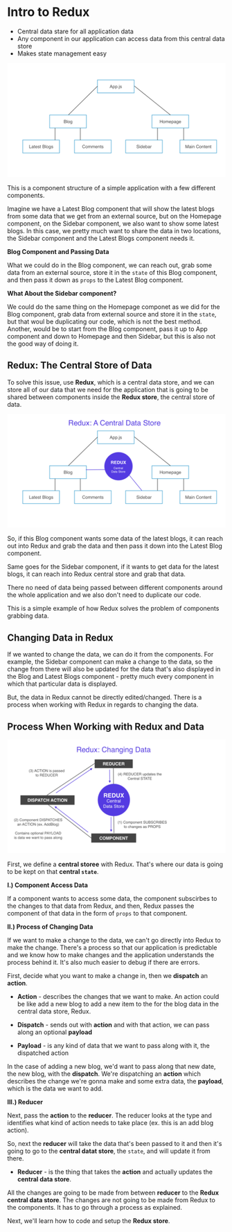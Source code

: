 # Intro to Redux

* Central data stare for all application data
* Any component in our application can access data from this central data store
* Makes state management easy

<kbd>![alt text](img/introredux.png "screenshot")</kbd>

This is a component structure of a simple application with a few different components.

Imagine we have a Latest Blog component that will show the latest blogs from some data that we get from an external source, but on the Homepage component, on the Sidebar component, we also want to show some latest blogs. In this case, we pretty much want to share the data in two locations, the Sidebar component and the Latest Blogs component needs it.

**Blog Component and Passing Data**

What we could do in the Blog component, we can reach out, grab some data from an external source, store it in the ```state``` of this Blog component, and then pass it down as ```props``` to the Latest Blog component.

**What About the Sidebar component?**

We could do the same thing on the Homepage componet as we did for the Blog component, grab data from external source and store it in the ```state```, but that woul be duplicating our code, which is not the best method. Another, would be to start from the Blog component, pass it up to App component and down to Homepage and then Sidebar, but this is also not the good way of doing it.

## Redux: The Central Store of Data

To solve this issue, use **Redux**, which is a central data store, and we can store all of our data that we need for the application that is going to be shared between components inside the **Redux store**, the central store of data.

<kbd>![alt text](img/redux.png "screenshot")</kbd>

So, if this Blog component wants some data of the latest blogs, it can reach out into Redux and grab the data and then pass it down into the Latest Blog component.

Same goes for the Sidebar component, if it wants to get data for the latest blogs, it can reach into Redux central store and grab that data.

There no need of data being passed between different components around the whole application and we also don't need to duplicate our code.

This is a simple example of how Redux solves the problem of components grabbing data.

## Changing Data in Redux

If we wanted to change the data, we can do it from the components. For example, the Sidebar component can make a change to the data, so the change from there will also be updated for the data that's also displayed in the Blog and Latest Blogs component - pretty much every component in which that particular data is displayed.

But, the data in Redux cannot be directly edited/changed. There is a process when working with Redux in regards to changing the data.

## Process When Working with Redux and Data

<kbd>![alt text](img/reduxchangedata.png "screenshot")</kbd>

First, we define a **central storee** with Redux. That's where our data is going to be kept on that **central ```state```**.  

**I.) Component Access Data**

If a component wants to access some data, the component subscirbes to the changes to that data from Redux, and then, Redux passes the component of that data in the form of ```props``` to that component.

**II.) Process of Changing Data**

If we want to make a change to the data, we can't go directly into Redux to make the change. There's a process so that our application is predictable and we know how to make changes and the application understands the process behind it. It's also much easier to debug if there are errors.

First, decide what you want to make a change in, then we **dispatch** an **action**. 

* **Action** - describes the changes that we want to make. An action could be like add a new blog to add a new item to the for the blog data in the central data store, Redux.

* **Dispatch** - sends out with **action** and with that action, we can pass along an optional **payload**

* **Payload** - is any kind of data that we want to pass along with it, the dispatched action

In the case of adding a new blog, we'd want to pass along that new date, the new blog, with the **dispatch**. We're dispatching an **action** which describes the change we're gonna make and some extra data, the **payload**, which is the data we want to add.

**III.) Reducer**

Next, pass the **action** to the **reducer**. The reducer looks at the type and identifies what kind of action needs to take place (ex. this is an add blog action). 
  
So, next the **reducer** will take the data that's been passed to it and then it's going to go to the **central datat store**, the ```state```, and will update it from there.

* **Reducer** - is the thing that takes the **action** and actually updates the **central data store**.

All the changes are going to be made from between **reducer** to the **Redux central data store**. The changes are not going to be made from Redux to the components. It has to go through a process as explained.

Next, we'll learn how to code and setup the **Redux store**.